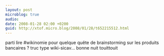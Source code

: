 ```yaml
---
layout: post
microblog: true
audio: 
date: 2008-01-28 02:00 +0200
guid: http://xtof.micro.blog/2008/01/28/t652215512.html
---
```

parti lire #wikinomie pour quelque quête de brainstorming sur les produits bancaires ? truc type wiki-sicav... bonne nuit touittouit
